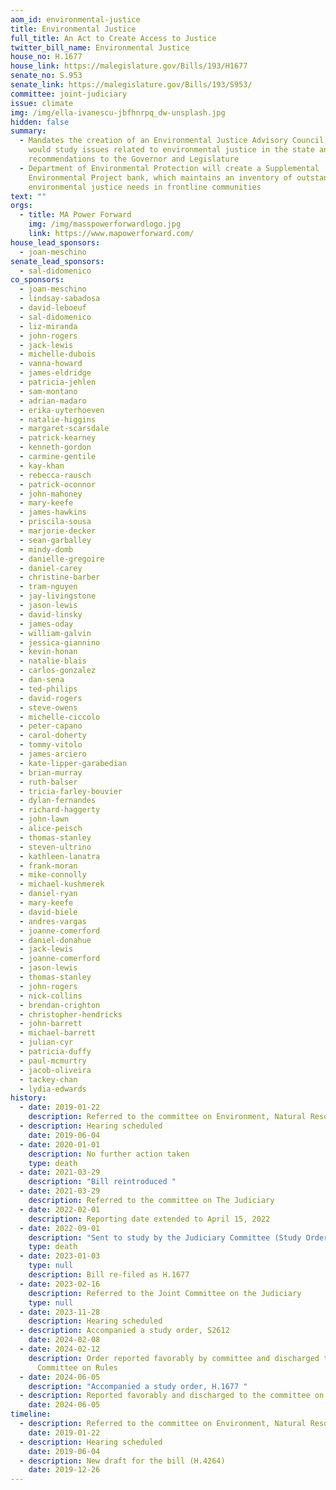 ```yaml
---
aom_id: environmental-justice
title: Environmental Justice
full_title: An Act to Create Access to Justice
twitter_bill_name: Environmental Justice
house_no: H.1677
house_link: https://malegislature.gov/Bills/193/H1677
senate_no: S.953
senate_link: https://malegislature.gov/Bills/193/S953/
committee: joint-judiciary
issue: climate
img: /img/ella-ivanescu-jbfhnrpq_dw-unsplash.jpg
hidden: false
summary:
  - Mandates the creation of an Environmental Justice Advisory Council, which
    would study issues related to environmental justice in the state and provide
    recommendations to the Governor and Legislature
  - Department of Environmental Protection will create a Supplemental
    Environmental Project bank, which maintains an inventory of outstanding
    environmental justice needs in frontline communities
text: ""
orgs:
  - title: MA Power Forward
    img: /img/masspowerforwardlogo.jpg
    link: https://www.mapowerforward.com/
house_lead_sponsors:
  - joan-meschino
senate_lead_sponsors:
  - sal-didomenico
co_sponsors:
  - joan-meschino
  - lindsay-sabadosa
  - david-leboeuf
  - sal-didomenico
  - liz-miranda
  - john-rogers
  - jack-lewis
  - michelle-dubois
  - vanna-howard
  - james-eldridge
  - patricia-jehlen
  - sam-montano
  - adrian-madaro
  - erika-uyterhoeven
  - natalie-higgins
  - margaret-scarsdale
  - patrick-kearney
  - kenneth-gordon
  - carmine-gentile
  - kay-khan
  - rebecca-rausch
  - patrick-oconnor
  - john-mahoney
  - mary-keefe
  - james-hawkins
  - priscila-sousa
  - marjorie-decker
  - sean-garballey
  - mindy-domb
  - danielle-gregoire
  - daniel-carey
  - christine-barber
  - tram-nguyen
  - jay-livingstone
  - jason-lewis
  - david-linsky
  - james-oday
  - william-galvin
  - jessica-giannino
  - kevin-honan
  - natalie-blais
  - carlos-gonzalez
  - dan-sena
  - ted-philips
  - david-rogers
  - steve-owens
  - michelle-ciccolo
  - peter-capano
  - carol-doherty
  - tommy-vitolo
  - james-arciero
  - kate-lipper-garabedian
  - brian-murray
  - ruth-balser
  - tricia-farley-bouvier
  - dylan-fernandes
  - richard-haggerty
  - john-lawn
  - alice-peisch
  - thomas-stanley
  - steven-ultrino
  - kathleen-lanatra
  - frank-moran
  - mike-connolly
  - michael-kushmerek
  - daniel-ryan
  - mary-keefe
  - david-biele
  - andres-vargas
  - joanne-comerford
  - daniel-donahue
  - jack-lewis
  - joanne-comerford
  - jason-lewis
  - thomas-stanley
  - john-rogers
  - nick-collins
  - brendan-crighton
  - christopher-hendricks
  - john-barrett
  - michael-barrett
  - julian-cyr
  - patricia-duffy
  - paul-mcmurtry
  - jacob-oliveira
  - tackey-chan
  - lydia-edwards
history:
  - date: 2019-01-22
    description: Referred to the committee on Environment, Natural Resources and Agriculture
  - description: Hearing scheduled
    date: 2019-06-04
  - date: 2020-01-01
    description: No further action taken
    type: death
  - date: 2021-03-29
    description: "Bill reintroduced "
  - date: 2021-03-29
    description: Referred to the committee on The Judiciary
  - date: 2022-02-01
    description: Reporting date extended to April 15, 2022
  - date: 2022-09-01
    description: "Sent to study by the Judiciary Committee (Study Order: H.5170)"
    type: death
  - date: 2023-01-03
    type: null
    description: Bill re-filed as H.1677
  - date: 2023-02-16
    description: Referred to the Joint Committee on the Judiciary
    type: null
  - date: 2023-11-28
    description: Hearing scheduled
  - description: Accompanied a study order, S2612
    date: 2024-02-08
  - date: 2024-02-12
    description: Order reported favorably by committee and discharged to the Senate
      Committee on Rules
  - date: 2024-06-05
    description: "Accompanied a study order, H.1677 "
  - description: Reported favorably and discharged to the committee on House Rules
    date: 2024-06-05
timeline:
  - description: Referred to the committee on Environment, Natural Resources and Agriculture
    date: 2019-01-22
  - description: Hearing scheduled
    date: 2019-06-04
  - description: New draft for the bill (H.4264)
    date: 2019-12-26
---
```

